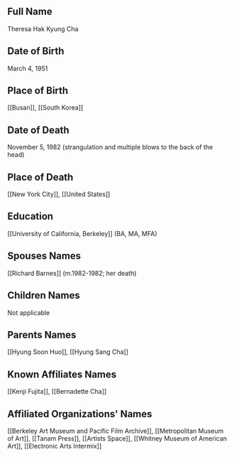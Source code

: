 ## Full Name
Theresa Hak Kyung Cha

## Date of Birth
March 4, 1951

## Place of Birth
[[Busan]], [[South Korea]]

## Date of Death
November 5, 1982 (strangulation and multiple blows to the back of the head)

## Place of Death
[[New York City]], [[United States]]

## Education
[[University of California, Berkeley]] (BA, MA, MFA)

## Spouses Names
[[Richard Barnes]] (m.1982-1982; her death)

## Children Names
Not applicable

## Parents Names
[[Hyung Soon Huo]], [[Hyung Sang Cha]]

## Known Affiliates Names
[[Kenji Fujita]], [[Bernadette Cha]]

## Affiliated Organizations' Names
[[Berkeley Art Museum and Pacific Film Archive]], [[Metropolitan Museum of Art]], [[Tanam Press]], [[Artists Space]], [[Whitney Museum of American Art]], [[Electronic Arts Intermix]]

